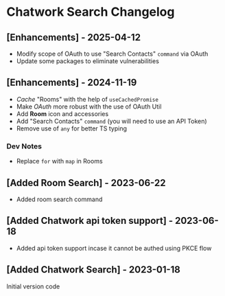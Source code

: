 # Chatwork Search Changelog

## [Enhancements] - 2025-04-12

- Modify scope of OAuth to use "Search Contacts" `command` via OAuth
- Update some packages to eliminate vulnerabilities

## [Enhancements] - 2024-11-19

- _Cache_ "Rooms" with the help of `useCachedPromise`
- Make _OAuth_ more robust with the use of OAuth Util
- Add **Room** icon and accessories
- Add "Search Contacts" `command` (you will need to use an API Token)
- Remove use of `any` for better TS typing

### Dev Notes
- Replace `for` with `map` in Rooms

## [Added Room Search] - 2023-06-22

- Added room search command 

## [Added Chatwork api token support] - 2023-06-18

- Added api token support incase it cannot be authed using PKCE flow 

## [Added Chatwork Search] - 2023-01-18

Initial version code
